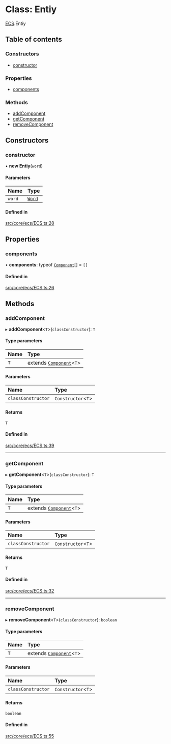 # Class: Entiy

[ECS](../modules/ECS.md).Entiy

## Table of contents

### Constructors

- [constructor](ECS.Entiy.md#constructor)

### Properties

- [components](ECS.Entiy.md#components)

### Methods

- [addComponent](ECS.Entiy.md#addcomponent)
- [getComponent](ECS.Entiy.md#getcomponent)
- [removeComponent](ECS.Entiy.md#removecomponent)

## Constructors

### constructor

• **new Entiy**(`word`)

#### Parameters

| Name | Type |
| :------ | :------ |
| `word` | [`Word`](ECS.Word.md) |

#### Defined in

[src/core/ecs/ECS.ts:28](https://github.com/hxg2050/hxg/blob/c8b326a/src/core/ecs/ECS.ts#L28)

## Properties

### components

• **components**: typeof [`Component`](ECS.Component.md)[] = `[]`

#### Defined in

[src/core/ecs/ECS.ts:26](https://github.com/hxg2050/hxg/blob/c8b326a/src/core/ecs/ECS.ts#L26)

## Methods

### addComponent

▸ **addComponent**<`T`\>(`classConstructor`): `T`

#### Type parameters

| Name | Type |
| :------ | :------ |
| `T` | extends [`Component`](ECS.Component.md)<`T`\> |

#### Parameters

| Name | Type |
| :------ | :------ |
| `classConstructor` | `Constructor`<`T`\> |

#### Returns

`T`

#### Defined in

[src/core/ecs/ECS.ts:39](https://github.com/hxg2050/hxg/blob/c8b326a/src/core/ecs/ECS.ts#L39)

___

### getComponent

▸ **getComponent**<`T`\>(`classConstructor`): `T`

#### Type parameters

| Name | Type |
| :------ | :------ |
| `T` | extends [`Component`](ECS.Component.md)<`T`\> |

#### Parameters

| Name | Type |
| :------ | :------ |
| `classConstructor` | `Constructor`<`T`\> |

#### Returns

`T`

#### Defined in

[src/core/ecs/ECS.ts:32](https://github.com/hxg2050/hxg/blob/c8b326a/src/core/ecs/ECS.ts#L32)

___

### removeComponent

▸ **removeComponent**<`T`\>(`classConstructor`): `boolean`

#### Type parameters

| Name | Type |
| :------ | :------ |
| `T` | extends [`Component`](ECS.Component.md)<`T`\> |

#### Parameters

| Name | Type |
| :------ | :------ |
| `classConstructor` | `Constructor`<`T`\> |

#### Returns

`boolean`

#### Defined in

[src/core/ecs/ECS.ts:55](https://github.com/hxg2050/hxg/blob/c8b326a/src/core/ecs/ECS.ts#L55)
